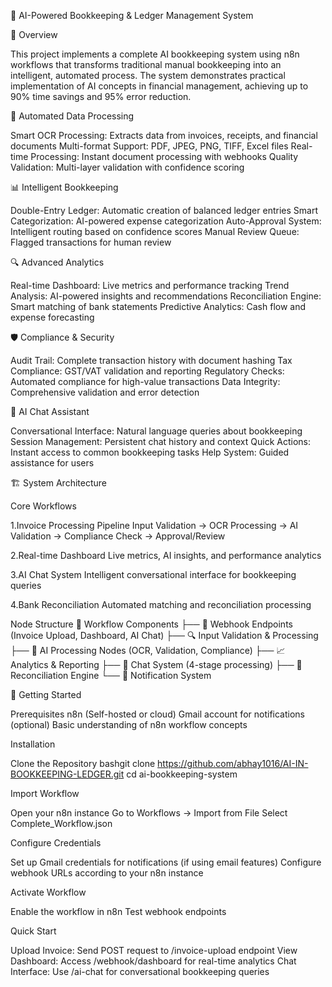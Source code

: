 🤖 AI-Powered Bookkeeping & Ledger Management System

🌟 Overview

This project implements a complete AI bookkeeping system using n8n workflows that transforms traditional manual bookkeeping into an intelligent, automated process. The system demonstrates practical implementation of AI concepts in financial management, achieving up to 90% time savings and 95% error reduction.

🔄 Automated Data Processing

Smart OCR Processing: Extracts data from invoices, receipts, and financial documents
Multi-format Support: PDF, JPEG, PNG, TIFF, Excel files
Real-time Processing: Instant document processing with webhooks
Quality Validation: Multi-layer validation with confidence scoring

📊 Intelligent Bookkeeping

Double-Entry Ledger: Automatic creation of balanced ledger entries
Smart Categorization: AI-powered expense categorization
Auto-Approval System: Intelligent routing based on confidence scores
Manual Review Queue: Flagged transactions for human review

🔍 Advanced Analytics

Real-time Dashboard: Live metrics and performance tracking
Trend Analysis: AI-powered insights and recommendations
Reconciliation Engine: Smart matching of bank statements
Predictive Analytics: Cash flow and expense forecasting

🛡️ Compliance & Security

Audit Trail: Complete transaction history with document hashing
Tax Compliance: GST/VAT validation and reporting
Regulatory Checks: Automated compliance for high-value transactions
Data Integrity: Comprehensive validation and error detection

💬 AI Chat Assistant

Conversational Interface: Natural language queries about bookkeeping
Session Management: Persistent chat history and context
Quick Actions: Instant access to common bookkeeping tasks
Help System: Guided assistance for users

🏗️ System Architecture

Core Workflows

1.Invoice Processing Pipeline
Input Validation → OCR Processing → AI Validation → Compliance Check → Approval/Review

2.Real-time Dashboard
Live metrics, AI insights, and performance analytics

3.AI Chat System
Intelligent conversational interface for bookkeeping queries

4.Bank Reconciliation
Automated matching and reconciliation processing


Node Structure
📁 Workflow Components
├── 🔗 Webhook Endpoints (Invoice Upload, Dashboard, AI Chat)
├── 🔍 Input Validation & Processing
├── 🤖 AI Processing Nodes (OCR, Validation, Compliance)
├── 📈 Analytics & Reporting
├── 💬 Chat System (4-stage processing)
├── 🔄 Reconciliation Engine
└── 📧 Notification System

🚀 Getting Started

Prerequisites
n8n (Self-hosted or cloud)
Gmail account for notifications (optional)
Basic understanding of n8n workflow concepts

Installation

Clone the Repository
bashgit clone https://github.com/abhay1016/AI-IN-BOOKKEEPING-LEDGER.git
cd ai-bookkeeping-system

Import Workflow

Open your n8n instance
Go to Workflows → Import from File
Select Complete_Workflow.json


Configure Credentials

Set up Gmail credentials for notifications (if using email features)
Configure webhook URLs according to your n8n instance


Activate Workflow

Enable the workflow in n8n
Test webhook endpoints

Quick Start

Upload Invoice: Send POST request to /invoice-upload endpoint
View Dashboard: Access /webhook/dashboard for real-time analytics
Chat Interface: Use /ai-chat for conversational bookkeeping queries
